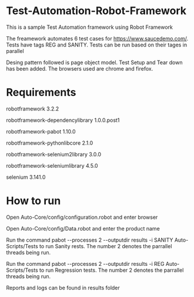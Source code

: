 # Test-Automation-Robot-Framework
This is a sample Test Automation framework using Robot Framework

The freamework automates 6 test cases for https://www.saucedemo.com/.  Tests have tags REG and SANITY. Tests can be run based on their tages in parallel

Desing pattern followed is page object model. Test Setup and Tear down has been added. The browsers used are chrome and firefox.

# Requirements
robotframework                   3.2.2

robotframework-dependencylibrary 1.0.0.post1

robotframework-pabot             1.10.0

robotframework-pythonlibcore     2.1.0

robotframework-selenium2library  3.0.0

robotframework-seleniumlibrary   4.5.0

selenium                         3.141.0


# How to run
Open Auto-Core/config/configuration.robot and enter browser

Open Auto-Core/config/Data.robot and enter the product name

Run the command   pabot --processes 2 --outputdir results -i SANITY Auto-Scripts/Tests to run Sanity rests.  The number 2 denotes the parrallel threads being run.

Run the command   pabot --processes 2 --outputdir results -i REG Auto-Scripts/Tests to run Regression tests. The number 2 denotes the parrallel threads being run.

Reports and logs can be found in results folder
